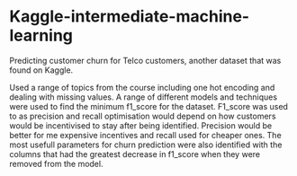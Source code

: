 # Kaggle-intermediate-machine-learning
Predicting customer churn for Telco customers, another dataset that was found on Kaggle.

Used a range of topics from the course including one hot encoding and dealing with missing values.
A range of different models and techniques were used to find the minimum f1_score for the dataset.
F1_score was used to as precision and recall optimisation would depend on how customers would be incentivised to stay after being identified.
Precision would be better for me expensive incentives and recall used for cheaper ones.
The most usefull parameters for churn prediction were also identified with the columns that had the greatest decrease in f1_score when they were removed from the model. 
